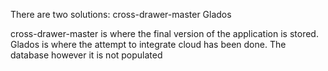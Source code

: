 There are two solutions:
	cross-drawer-master 
	Glados 
	
cross-drawer-master is where the final version of the application is stored. 
Glados is where the attempt to integrate cloud has been done. The database however it is not populated

